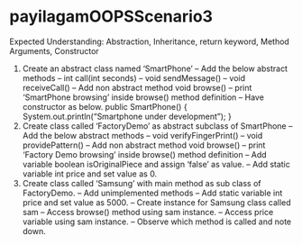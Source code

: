 # payilagamOOPSScenario3
Expected Understanding: Abstraction, Inheritance, return keyword, Method Arguments, Constructor
1) Create an abstract class named ‘SmartPhone’
– Add the below abstract methods
– int call(int seconds)
– void sendMessage()
– void receiveCall()
– Add non abstract method void browse()
– print ‘SmartPhone browsing’ inside browse() method definition
– Have constructor as below.
public SmartPhone()
{
System.out.println(“Smartphone under development”);
}
2) Create class called ‘FactoryDemo’ as abstract subclass of SmartPhone
– Add the below abstract methods
– void verifyFingerPrint()
– void providePattern()
– Add non abstract method void browse()
– print ‘Factory Demo browsing’ inside browse() method definition
– Add variable boolean isOriginalPiece and assign ‘false’ as value.
– Add static variable int price and set value as 0.
3) Create class called ‘Samsung’ with main method as sub class of FactoryDemo.
– Add unimplemented methods
– Add static variable int price and set value as 5000.
– Create instance for Samsung class called sam
– Access browse() method using sam instance.
– Access price variable using sam instance.
– Observe which method is called and note down.
